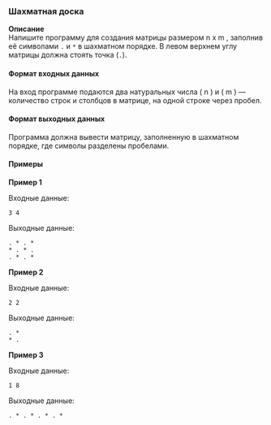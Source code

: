 ### Шахматная доска

**Описание**  
Напишите программу для создания матрицы размером n x m , заполнив её символами `.` и `*` в шахматном порядке. В левом верхнем углу матрицы должна стоять точка (`.`).

#### Формат входных данных
На вход программе подаются два натуральных числа \( n \) и \( m \) — количество строк и столбцов в матрице, на одной строке через пробел.

#### Формат выходных данных
Программа должна вывести матрицу, заполненную в шахматном порядке, где символы разделены пробелами.

#### Примеры

**Пример 1**

Входные данные:
```
3 4
```

Выходные данные:
```
. * . *
* . * .
. * . *
```

**Пример 2**

Входные данные:
```
2 2
```

Выходные данные:
```
. *
* .
```

**Пример 3**

Входные данные:
```
1 8
```

Выходные данные:
```
. * . * . * . *
```